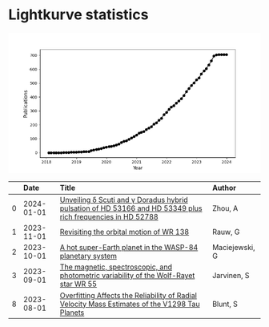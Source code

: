 
<h1>Lightkurve statistics</h1>
  
![publications](lightkurve-publications.png)  
  
|    | Date       | Title                                                                                                                                                                         | Author         |
|---:|:-----------|:------------------------------------------------------------------------------------------------------------------------------------------------------------------------------|:---------------|
|  0 | 2024-01-01 | [Unveiling δ Scuti and γ Doradus hybrid pulsation of HD 53166 and HD 53349 plus rich frequencies in HD 52788](https://ui.adsabs.harvard.edu/abs/2024NewA..10502081Z/abstract) | Zhou, A        |
|  1 | 2023-11-01 | [Revisiting the orbital motion of WR 138](https://ui.adsabs.harvard.edu/abs/2023NewA..10402062R/abstract)                                                                     | Rauw, G        |
|  2 | 2023-10-01 | [A hot super-Earth planet in the WASP-84 planetary system](https://ui.adsabs.harvard.edu/abs/2023MNRAS.525L..43M/abstract)                                                    | Maciejewski, G |
|  3 | 2023-09-01 | [The magnetic, spectroscopic, and photometric variability of the Wolf-Rayet star WR 55](https://ui.adsabs.harvard.edu/abs/2023MNRAS.524L..21J/abstract)                       | Jarvinen, S    |
|  8 | 2023-08-01 | [Overfitting Affects the Reliability of Radial Velocity Mass Estimates of the V1298 Tau Planets](https://ui.adsabs.harvard.edu/abs/2023AJ....166...62B/abstract)              | Blunt, S       |
